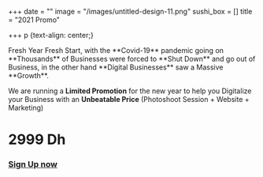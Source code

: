 +++
date = ""
image = "/images/untitled-design-11.png"
sushi_box = []
title = "2021 Promo"

+++
p {text-align: center;}

<p>Fresh Year Fresh Start, with the **Covid-19** pandemic going on **Thousands** of Businesses were forced to **Shut Down** and go out of Business, in the other hand **Digital Businesses** saw a Massive **Growth**.

We are running a **Limited Promotion** for the new year to help you Digitalize your Business with an **Unbeatable Price** (Photoshoot Session + Website + Marketing)</p>

# 2999 Dh

### [**Sign Up** **now**](https://business-booster.netlify.app/contact/)